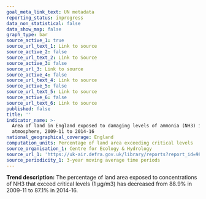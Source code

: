 ```yaml
---
goal_meta_link_text: UN metadata
reporting_status: inprogress
data_non_statistical: false
data_show_map: false
graph_type: bar
source_active_1: true
source_url_text_1: Link to source
source_active_2: false
source_url_text_2: Link to Source
source_active_3: false
source_url_3: Link to source
source_active_4: false
source_url_text_4: Link to source
source_active_5: false
source_url_text_5: Link to source
source_active_6: false
source_url_text_6: Link to source
published: false
title: ''
indicator_name: >-
  Area of land in England exposed to damaging levels of ammonia (NH3) in the
  atmosphere, 2009-11 to 2014-16
national_geographical_coverage: England
computation_units: Percentage of land area exceeding critical levels
source_organisation_1: Centre for Ecology & Hydrology
source_url_1: 'https://uk-air.defra.gov.uk/library/reports?report_id=982'
source_periodicity_1: 3-year moving average time periods
---
```

**Trend description:** The percentage of land area exposed to concentrations of NH3 that
exceed critical levels (1 μg/m3) has decreased from 88.9% in 2009-11 to 87.1% in 2014-16. 